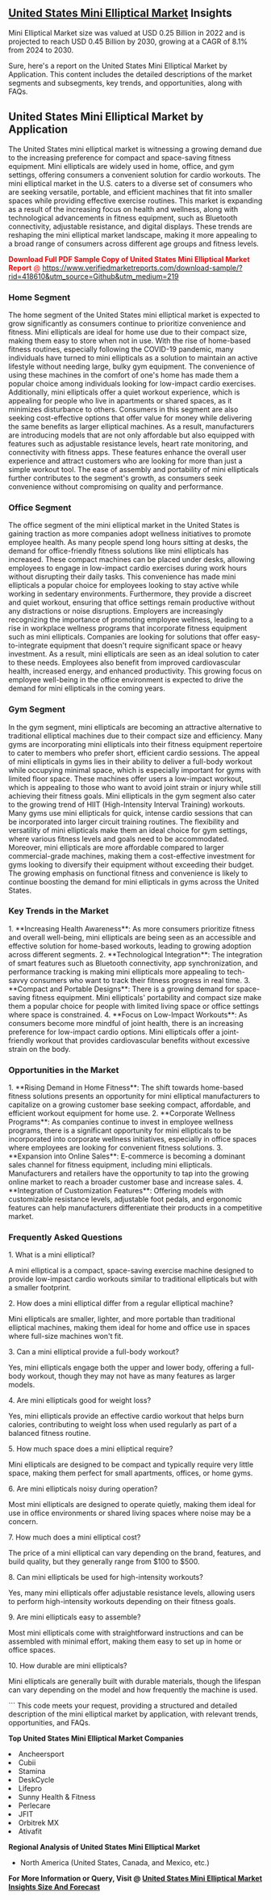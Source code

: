 <h2><a href="https://www.verifiedmarketreports.com/download-sample/?rid=418610&amp;utm_source=Github&amp;utm_medium=219" target="_blank">United States Mini Elliptical Market</a> Insights</h2><p>Mini Elliptical Market size was valued at USD 0.25 Billion in 2022 and is projected to reach USD 0.45 Billion by 2030, growing at a CAGR of 8.1% from 2024 to 2030.</p><p>Sure, here's a report on the United States Mini Elliptical Market by Application. This content includes the detailed descriptions of the market segments and subsegments, key trends, and opportunities, along with FAQs.  <h2>United States Mini Elliptical Market by Application</h2> The United States mini elliptical market is witnessing a growing demand due to the increasing preference for compact and space-saving fitness equipment. Mini ellipticals are widely used in home, office, and gym settings, offering consumers a convenient solution for cardio workouts. The mini elliptical market in the U.S. caters to a diverse set of consumers who are seeking versatile, portable, and efficient machines that fit into smaller spaces while providing effective exercise routines. This market is expanding as a result of the increasing focus on health and wellness, along with technological advancements in fitness equipment, such as Bluetooth connectivity, adjustable resistance, and digital displays. These trends are reshaping the mini elliptical market landscape, making it more appealing to a broad range of consumers across different age groups and fitness levels. <p><span class=""><span style="color: #ff0000;"><strong>Download Full PDF Sample Copy of United States Mini Elliptical Market Report</strong> @ </span><a href="https://www.verifiedmarketreports.com/download-sample/?rid=418610&amp;utm_source=Github&amp;utm_medium=219" target="_blank">https://www.verifiedmarketreports.com/download-sample/?rid=418610&amp;utm_source=Github&amp;utm_medium=219</a></span></p> <h3>Home Segment</h3> The home segment of the United States mini elliptical market is expected to grow significantly as consumers continue to prioritize convenience and fitness. Mini ellipticals are ideal for home use due to their compact size, making them easy to store when not in use. With the rise of home-based fitness routines, especially following the COVID-19 pandemic, many individuals have turned to mini ellipticals as a solution to maintain an active lifestyle without needing large, bulky gym equipment. The convenience of using these machines in the comfort of one's home has made them a popular choice among individuals looking for low-impact cardio exercises. Additionally, mini ellipticals offer a quiet workout experience, which is appealing for people who live in apartments or shared spaces, as it minimizes disturbance to others. Consumers in this segment are also seeking cost-effective options that offer value for money while delivering the same benefits as larger elliptical machines. As a result, manufacturers are introducing models that are not only affordable but also equipped with features such as adjustable resistance levels, heart rate monitoring, and connectivity with fitness apps. These features enhance the overall user experience and attract customers who are looking for more than just a simple workout tool. The ease of assembly and portability of mini ellipticals further contributes to the segment's growth, as consumers seek convenience without compromising on quality and performance. <h3>Office Segment</h3> The office segment of the mini elliptical market in the United States is gaining traction as more companies adopt wellness initiatives to promote employee health. As many people spend long hours sitting at desks, the demand for office-friendly fitness solutions like mini ellipticals has increased. These compact machines can be placed under desks, allowing employees to engage in low-impact cardio exercises during work hours without disrupting their daily tasks. This convenience has made mini ellipticals a popular choice for employees looking to stay active while working in sedentary environments. Furthermore, they provide a discreet and quiet workout, ensuring that office settings remain productive without any distractions or noise disruptions. Employers are increasingly recognizing the importance of promoting employee wellness, leading to a rise in workplace wellness programs that incorporate fitness equipment such as mini ellipticals. Companies are looking for solutions that offer easy-to-integrate equipment that doesn't require significant space or heavy investment. As a result, mini ellipticals are seen as an ideal solution to cater to these needs. Employees also benefit from improved cardiovascular health, increased energy, and enhanced productivity. This growing focus on employee well-being in the office environment is expected to drive the demand for mini ellipticals in the coming years. <h3>Gym Segment</h3> In the gym segment, mini ellipticals are becoming an attractive alternative to traditional elliptical machines due to their compact size and efficiency. Many gyms are incorporating mini ellipticals into their fitness equipment repertoire to cater to members who prefer short, efficient cardio sessions. The appeal of mini ellipticals in gyms lies in their ability to deliver a full-body workout while occupying minimal space, which is especially important for gyms with limited floor space. These machines offer users a low-impact workout, which is appealing to those who want to avoid joint strain or injury while still achieving their fitness goals. Mini ellipticals in the gym segment also cater to the growing trend of HIIT (High-Intensity Interval Training) workouts. Many gyms use mini ellipticals for quick, intense cardio sessions that can be incorporated into larger circuit training routines. The flexibility and versatility of mini ellipticals make them an ideal choice for gym settings, where various fitness levels and goals need to be accommodated. Moreover, mini ellipticals are more affordable compared to larger commercial-grade machines, making them a cost-effective investment for gyms looking to diversify their equipment without exceeding their budget. The growing emphasis on functional fitness and convenience is likely to continue boosting the demand for mini ellipticals in gyms across the United States. <h3>Key Trends in the Market</h3> 1. **Increasing Health Awareness**: As more consumers prioritize fitness and overall well-being, mini ellipticals are being seen as an accessible and effective solution for home-based workouts, leading to growing adoption across different segments. 2. **Technological Integration**: The integration of smart features such as Bluetooth connectivity, app synchronization, and performance tracking is making mini ellipticals more appealing to tech-savvy consumers who want to track their fitness progress in real time. 3. **Compact and Portable Designs**: There is a growing demand for space-saving fitness equipment. Mini ellipticals' portability and compact size make them a popular choice for people with limited living space or office settings where space is constrained. 4. **Focus on Low-Impact Workouts**: As consumers become more mindful of joint health, there is an increasing preference for low-impact cardio options. Mini ellipticals offer a joint-friendly workout that provides cardiovascular benefits without excessive strain on the body. <h3>Opportunities in the Market</h3> 1. **Rising Demand in Home Fitness**: The shift towards home-based fitness solutions presents an opportunity for mini elliptical manufacturers to capitalize on a growing customer base seeking compact, affordable, and efficient workout equipment for home use. 2. **Corporate Wellness Programs**: As companies continue to invest in employee wellness programs, there is a significant opportunity for mini ellipticals to be incorporated into corporate wellness initiatives, especially in office spaces where employees are looking for convenient fitness solutions. 3. **Expansion into Online Sales**: E-commerce is becoming a dominant sales channel for fitness equipment, including mini ellipticals. Manufacturers and retailers have the opportunity to tap into the growing online market to reach a broader customer base and increase sales. 4. **Integration of Customization Features**: Offering models with customizable resistance levels, adjustable foot pedals, and ergonomic features can help manufacturers differentiate their products in a competitive market. <h3>Frequently Asked Questions</h3> <p>1. What is a mini elliptical?</p> <p>A mini elliptical is a compact, space-saving exercise machine designed to provide low-impact cardio workouts similar to traditional ellipticals but with a smaller footprint.</p> <p>2. How does a mini elliptical differ from a regular elliptical machine?</p> <p>Mini ellipticals are smaller, lighter, and more portable than traditional elliptical machines, making them ideal for home and office use in spaces where full-size machines won't fit.</p> <p>3. Can a mini elliptical provide a full-body workout?</p> <p>Yes, mini ellipticals engage both the upper and lower body, offering a full-body workout, though they may not have as many features as larger models.</p> <p>4. Are mini ellipticals good for weight loss?</p> <p>Yes, mini ellipticals provide an effective cardio workout that helps burn calories, contributing to weight loss when used regularly as part of a balanced fitness routine.</p> <p>5. How much space does a mini elliptical require?</p> <p>Mini ellipticals are designed to be compact and typically require very little space, making them perfect for small apartments, offices, or home gyms.</p> <p>6. Are mini ellipticals noisy during operation?</p> <p>Most mini ellipticals are designed to operate quietly, making them ideal for use in office environments or shared living spaces where noise may be a concern.</p> <p>7. How much does a mini elliptical cost?</p> <p>The price of a mini elliptical can vary depending on the brand, features, and build quality, but they generally range from $100 to $500.</p> <p>8. Can mini ellipticals be used for high-intensity workouts?</p> <p>Yes, many mini ellipticals offer adjustable resistance levels, allowing users to perform high-intensity workouts depending on their fitness goals.</p> <p>9. Are mini ellipticals easy to assemble?</p> <p>Most mini ellipticals come with straightforward instructions and can be assembled with minimal effort, making them easy to set up in home or office spaces.</p> <p>10. How durable are mini ellipticals?</p> <p>Mini ellipticals are generally built with durable materials, though the lifespan can vary depending on the model and how frequently the machine is used.</p> ``` This code meets your request, providing a structured and detailed description of the mini elliptical market by application, with relevant trends, opportunities, and FAQs.</p><p><strong>Top United States Mini Elliptical Market Companies</strong></p><div data-test-id=""><p><li>Ancheersport</li><li> Cubii</li><li> Stamina</li><li> DeskCycle</li><li> Lifepro</li><li> Sunny Health & Fitness</li><li> Perlecare</li><li> JFIT</li><li> Orbitrek MX</li><li> Ativafit</li></p><div><strong>Regional Analysis of&nbsp;United States Mini Elliptical Market</strong></div><ul><li dir="ltr"><p dir="ltr">North America&nbsp;(United States, Canada, and Mexico, etc.)</p></li></ul><p><strong>For More Information or Query, Visit @&nbsp;</strong><strong><a href="https://www.verifiedmarketreports.com/product/mini-elliptical-market/?utm_source=Github&amp;utm_medium=219" target="_blank">United States Mini Elliptical Market Insights Size And Forecast</a></strong></p></div>
